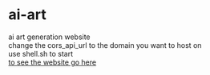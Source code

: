 # ai-art

<div>ai art generation website</div>
<div>change the cors_api_url to the domain you want to host on</div>
<div>use shell.sh to start</div>
<a href="https://aiart.glstrachan.repl.co">to see the website go here</a>
